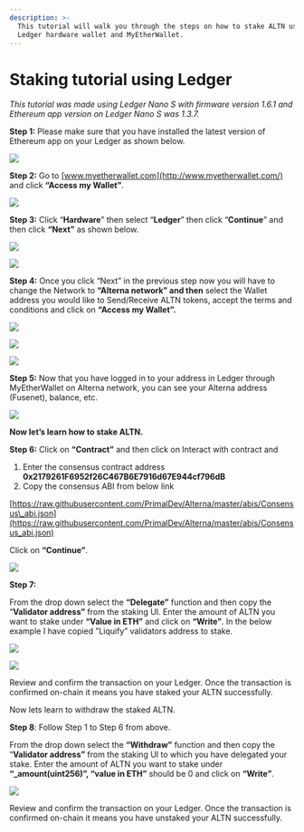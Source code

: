 ```yaml
---
description: >-
  This tutorial will walk you through the steps on how to stake ALTN using
  Ledger hardware wallet and MyEtherWallet.
---
```


# Staking tutorial using Ledger

_This tutorial was made using Ledger Nano S with firmware version 1.6.1 and Ethereum app version on Ledger Nano S was 1.3.7._

**Step 1:** Please make sure that you have installed the latest version of Ethereum app on your Ledger as shown below.

![](../.gitbook/assets/0%20%285%29.png)

**Step 2:** Go to [www.myetherwallet.com](http://www.myetherwallet.com/) and click **“Access my Wallet”**.

![](../.gitbook/assets/1%20%288%29.png)

**Step 3:** Click “**Hardware**” then select “**Ledger**” then click “**Continue**” and then click **“Next”** as shown below.

![](../.gitbook/assets/2%20%288%29.png)

![](../.gitbook/assets/3%20%287%29.png)

**Step 4:** Once you click “Next” in the previous step now you will have to change the Network to **“Alterna network” and then** select the Wallet address you would like to Send/Receive ALTN tokens, accept the terms and conditions and click on **“Access my Wallet”.**

![](../.gitbook/assets/4%20%288%29.png)

![](../.gitbook/assets/5%20%285%29.png)

![](../.gitbook/assets/6%20%286%29.png)

**Step 5:** Now that you have logged in to your address in Ledger through MyEtherWallet on Alterna network, you can see your Alterna address \(Fusenet\), balance, etc.

![](../.gitbook/assets/7%20%284%29.png)

**Now let’s learn how to stake ALTN.**

**Step 6:** Click on **“Contract”** and then click on Interact with contract and

1. Enter the consensus contract address **0x2179261F6952f26C467B6E7916d67E944cf796dB**
2. Copy the consensus ABI from below link

[https://raw.githubusercontent.com/PrimalDev/Alterna/master/abis/Consensus\_abi.json](https://raw.githubusercontent.com/PrimalDev/Alterna/master/abis/Consensus_abi.json)

Click on **“Continue”**.

![](../.gitbook/assets/8%20%282%29.jpeg)

**Step 7:**

From the drop down select the **“Delegate”** function and then copy the “**Validator address”** from the staking UI. Enter the amount of ALTN you want to stake under **“Value in ETH”** and click on **“Write”**. In the below example I have copied ”Liquify” validators address to stake.

![](../.gitbook/assets/9%20%284%29.png)

![](../.gitbook/assets/10%20%284%29.png)

Review and confirm the transaction on your Ledger. Once the transaction is confirmed on-chain it means you have staked your ALTN successfully.

Now lets learn to withdraw the staked ALTN.

**Step 8**: Follow Step 1 to Step 6 from above.

From the drop down select the **“Withdraw”** function and then copy the “**Validator address”** from the staking UI to which you have delegated your stake. Enter the amount of ALTN you want to stake under **“\_amount\(uint256\)”, “value in ETH”** should be 0 and click on **“Write”**.

![](../.gitbook/assets/11.png)

Review and confirm the transaction on your Ledger. Once the transaction is confirmed on-chain it means you have unstaked your ALTN successfully.

